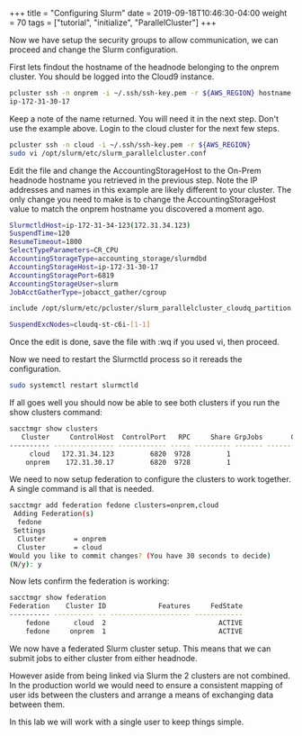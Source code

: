 +++
title = "Configuring Slurm"
date = 2019-09-18T10:46:30-04:00
weight = 70
tags = ["tutorial", "initialize", "ParallelCluster"]
+++

Now we have setup the security groups to allow communication, we can proceed and change the Slurm configuration. 

First lets findout the hostname of the headnode belonging to the onprem cluster. You should be logged into the Cloud9 instance.

```bash
pcluster ssh -n onprem -i ~/.ssh/ssh-key.pem -r ${AWS_REGION} hostname
ip-172-31-30-17
```

Keep a note of the name returned. You will need it in the next step. Don't use the example above. Login to the cloud cluster for the next few steps.

```bash
pcluster ssh -n cloud -i ~/.ssh/ssh-key.pem -r ${AWS_REGION}
sudo vi /opt/slurm/etc/slurm_parallelcluster.conf
```

Edit the file and change the AccountingStorageHost to the On-Prem headnode hostname you retrieved in the previous step. Note the IP addresses and names in this example are likely different to your cluster. The only change you need to make is to change the AccountingStorageHost value to match the onprem hostname you discovered a moment ago.

```bash
SlurmctldHost=ip-172-31-34-123(172.31.34.123)
SuspendTime=120
ResumeTimeout=1800
SelectTypeParameters=CR_CPU
AccountingStorageType=accounting_storage/slurmdbd
AccountingStorageHost=ip-172-31-30-17
AccountingStoragePort=6819
AccountingStorageUser=slurm
JobAcctGatherType=jobacct_gather/cgroup

include /opt/slurm/etc/pcluster/slurm_parallelcluster_cloudq_partition.conf

SuspendExcNodes=cloudq-st-c6i-[1-1]
```

Once the edit is done, save the file with :wq if you used vi, then proceed.

Now we need to restart the Slurmctld process so it rereads the configuration.

```bash
sudo systemctl restart slurmctld
```

If all goes well you should now be able to see both clusters if you run  the show clusters command:

```bash
sacctmgr show clusters
   Cluster     ControlHost  ControlPort   RPC     Share GrpJobs       GrpTRES GrpSubmit MaxJobs       MaxTRES MaxSubmit     MaxWall                  QOS   Def QOS
---------- --------------- ------------ ----- --------- ------- ------------- --------- ------- ------------- --------- ----------- -------------------- ---------
     cloud   172.31.34.123         6820  9728         1                                                                                           normal
    onprem    172.31.30.17         6820  9728         1                                                                                           normal
```

We need to now setup federation to configure the clusters to work together. A single command is all that is needed.

```bash
sacctmgr add federation fedone clusters=onprem,cloud
 Adding Federation(s)
  fedone
 Settings
  Cluster       = onprem
  Cluster       = cloud
Would you like to commit changes? (You have 30 seconds to decide)
(N/y): y
```

Now lets confirm the federation is working:
```bash
sacctmgr show federation
Federation    Cluster ID             Features     FedState
---------- ---------- -- -------------------- ------------
    fedone      cloud  2                            ACTIVE
    fedone     onprem  1                            ACTIVE
```

We now have a federated Slurm cluster setup. This means that we can submit jobs to either cluster from either headnode.

However aside from being linked via Slurm the 2 clusters are not combined. In the production world we would need to ensure a consistent mapping of user ids between the clusters and arrange a means of exchanging data between them.

In this lab we will work with a single user to keep things simple.
